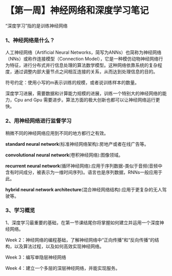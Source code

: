 # 【第一周】神经网络和深度学习笔记

“深度学习”指的是训练神经网络

### 1、神经网络是什么？

人工神经网络（Artificial Neural Networks，简写为ANNs）也简称为神经网络（NNs）或称作连接模型（Connection Model），它是一种模仿动物神经网络行为特征，进行分布式并行信息处理的算法数学模型。这种网络依靠系统的复杂程度，通过调整内部大量节点之间相互连接的关系，从而达到处理信息的目的。

符号约定：使用小写的m表示训练的规模，或者说训练样本的数量。

深度学习进展，需要数据和计算能力规模的进展，训练一个特别大的神经网络的能力，Cpu and Gpu 需要进步。算法方面的极大创新也都可以让神经网络运行更快。



### 2、用神经网络进行监督学习

稍微不同的神经网络应用到不同的地方都行之有效。

**standard neural network**(标准神经网络架构):房地产或者在线广告等。

**convolutional neural network**(卷积神经网络):图像领域。

**recurrent neural network**(循环神经网络):应用于序列数据-类似于音频(音频中含有时间成分，被表示为一维时间序列)。语言也是序列数据，RNNs一般应用于此。

**hybrid neural network architecture**(混合神经网络结构):应用于更复杂的无人驾驶等。



### 3、学习概览

1、深度学习最重要的基础，在第一节课结尾你将掌握如何建立并运用一个深度神经网络。

Week 2：神经网络的编程基础，了解神经网络中“正向传播”和“反向传播“的结构，以及算法过程，以及如何高效实现神经网络。

Week 3：编写单隐层神经网络

Week 4：建立一个多层的深层神经网络，并能实现服务。

